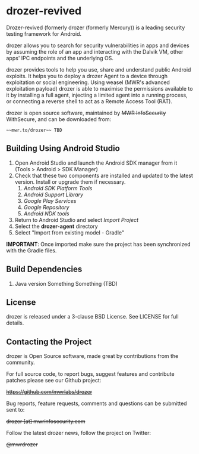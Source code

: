 drozer-revived
======

Drozer-revived (formerly drozer (formerly Mercury)) is a leading security testing framework for Android.

drozer allows you to search for security vulnerabilities in apps and devices by assuming the role of an app and interacting with the Dalvik VM, other apps' IPC endpoints and the underlying OS.

drozer provides tools to help you use, share and understand public Android exploits. It helps you to deploy a drozer Agent to a device through exploitation or social engineering. Using weasel (MWR's advanced exploitation payload) drozer is able to maximise the permissions available to it by installing a full agent, injecting a limited agent into a running process, or connecting a reverse shell to act as a Remote Access Tool (RAT).

drozer is open source software, maintained by ~~MWR InfoSecurity~~ WithSecure, and can be downloaded from:

    ~~mwr.to/drozer~~ TBD


Building Using Android Studio
-----------------------------

1. Open Android Studio and launch the Android SDK manager from it (Tools > Android > SDK Manager)
2. Check that these two components are installed and updated to the latest version. Install or upgrade
   them if necessary.
    1. *Android SDK Platform Tools*
    2. *Android Support Library*
    3. *Google Play Services*
    4. *Google Repository*
    5. *Android NDK tools*
3. Return to Android Studio and select *Import Project*
4. Select the **drozer-agent** directory
5. Select "Import from existing model - Gradle"

**IMPORTANT**: Once imported make sure the project has been synchronized with the Gradle files.

Build Dependencies
------------------

1. Java version Something Something (TBD)

License
-------

drozer is released under a 3-clause BSD License. See LICENSE for full details.


Contacting the Project
----------------------

drozer is Open Source software, made great by contributions from the community.

For full source code, to report bugs, suggest features and contribute patches please see our Github project:

~~https://github.com/mwrlabs/drozer~~

Bug reports, feature requests, comments and questions can be submitted sent to:

~~drozer [at] mwrinfosecurity.com~~

Follow the latest drozer news, follow the project on Twitter:

~~@mwrdrozer~~